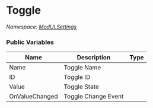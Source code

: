 # Toggle

*Namespace: [ModUI.Settings](API/ModUI/Settings.md)*

### Public Variables

| Name           | Description         | Type                                              |
| -------------- | ------------------- | ------------------------------------------------- |
| Name           | Toggle Name         | <value v="string"/>                               |
| ID             | Toggle ID           | <value v="string"/>                               |
| Value          | Toggle State        | <value v="bool"/>                                 |
| OnValueChanged | Toggle Change Event | <class c="Action"/><type><value v="bool"/></type> |